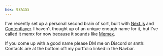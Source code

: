 ```yaml
---
hex: 98A155
---
```

I've recently set up a personal second brain of sort, built with [Next.js](https://nextjs.org) and [Contentlayer](https://contentlayer.dev). I haven't thought up of an unique enough name for it, but I've called it memx for now because it sounds like [Memex](https://en.wikipedia.org/wiki/Memex).

If you come up with a good name please DM me on Discord or smth: 
Contacts are at the bottom of1 my portfolio linked in the Navbar.